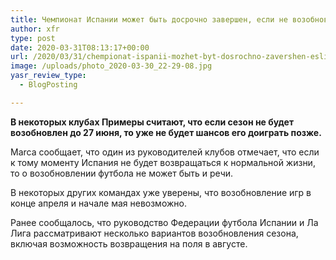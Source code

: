 ```yaml
---
title: Чемпионат Испании может быть досрочно завершен, если не возобновится до 27 июня
author: xfr
type: post
date: 2020-03-31T08:13:17+00:00
url: /2020/03/31/chempionat-ispanii-mozhet-byt-dosrochno-zavershen-esli-ne-vozobnovitsya-do-27-iyunya/
image: /uploads/photo_2020-03-30_22-29-08.jpg
yasr_review_type:
  - BlogPosting

---
```

**В некоторых клубах Примеры считают, что если сезон не будет возобновлен до 27 июня, то уже не будет шансов его доиграть позже.**

Marca сообщает, что один из руководителей клубов отмечает, что если к тому моменту Испания не будет возвращаться к нормальной жизни, то о возобновлении футбола не может быть и речи.

В некоторых других командах уже уверены, что возобновление игр в конце апреля и начале мая невозможно.

Ранее сообщалось, что руководство Федерации футбола Испании и Ла Лига рассматривают несколько вариантов возобновления сезона, включая возможность возвращения на поля в августе.